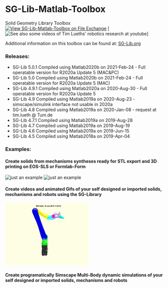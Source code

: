# SG-Lib-Matlab-Toolbox
Solid Geometry Library Toolbox
[![View SG-Lib-Matlab-Toolbox on File Exchange](https://www.mathworks.com/matlabcentral/images/matlab-file-exchange.svg)](https://de.mathworks.com/matlabcentral/fileexchange/71951-sg-lib-matlab-toolbox)
[![See also some videos of Tim Lueths' robotics research at youtube](https://www.youtube.com/channel/UCnFHK7B5Sa-W-QAP0hrt7hQ/videos)] 


Additional information on this toolbox can be found at: [SG-Lib.org](http://www.sg-lib.org)
### Releases:
* SG-Lib 5.0.1 Compiled using Matlab2020b on 2021-Feb-24 - Full operatable version for R2020a Update 5 (MAC&PC)
* SG-Lib 5.0   Compiled using Matlab2020b on 2021-Feb-24 - Full operatable version for R2020a Update 5 (MAC)
* SG-Lib 4.9.1 Compiled using Matlab2020a on 2020-Aug-30 - Full operatable version for R2020a Update 5
* SG-Lib 4.9   Compiled using Matlab2019a on 2020-Aug-23 - simscape/simulink interface not usable in 2020a
* SG-Lib 4.8   Compiled using Matlab2019a on 2020-Jan-08 - request at tim.lueth  @ Tum.de
* SG-Lib 4.7.1 Compiled using Matlab2019a on 2019-Aug-28
* SG-Lib 4.7   Compiled using Matlab2019a on 2019-Aug-19
* SG-Lib 4.6   Compiled using Matlab2019a on 2019-Jun-15
* SG-Lib 4.5   Compiled using Matlab2018a on 2019-Apr-04

### Examples:
#### Create solids from mechanisms syntheses ready for STL export and 3D printing on EOS-SLS or Formlab-Form
![just an example](https://www.mw.tum.de/fileadmin/w00btx/mimed/Matlab_Toolboxes/SGPIC/SGPIC_2352.JPG)
![just an example](https://github.com/timlueth/SG-Lib-Tutorials-Pics-Videos/blob/master/2019-04-16%20VIdeo%20Swing%20for%20Gripper%20attached%20object.gif)

#### Create videos and animated Gifs of your self designed or imported solids, mechanisms and robots using the SG-Library
![just an example](https://github.com/timlueth/SG-Lib-Tutorials-Pics-Videos/blob/master/2019-06-16%20Video%20JACO%20static.gif)

#### Create programatically Simscape Multi-Body dynamic simulations of your self designed or imported solids, mechanisms and robots

